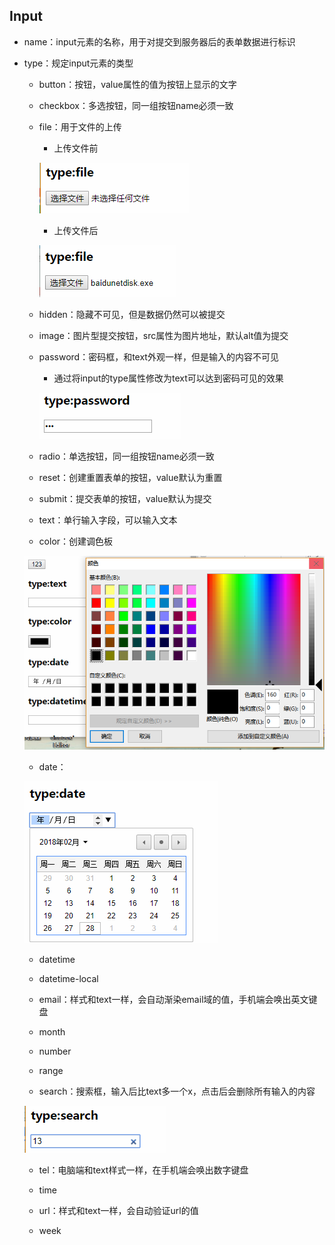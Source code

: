 ## Input

* name：input元素的名称，用于对提交到服务器后的表单数据进行标识

* type：规定input元素的类型

  * button：按钮，value属性的值为按钮上显示的文字

  * checkbox：多选按钮，同一组按钮name必须一致

  * file：用于文件的上传

    * 上传文件前

    ![](/assets/label_input_file_prev.png)

    * 上传文件后

    ![](/assets/label_input_file_next.png)

  * hidden：隐藏不可见，但是数据仍然可以被提交

  * image：图片型提交按钮，src属性为图片地址，默认alt值为提交

  * password：密码框，和text外观一样，但是输入的内容不可见

    * 通过将input的type属性修改为text可以达到密码可见的效果

    ![](/assets/label_input_password.png)

  * radio：单选按钮，同一组按钮name必须一致

  * reset：创建重置表单的按钮，value默认为重置

  * submit：提交表单的按钮，value默认为提交

  * text：单行输入字段，可以输入文本

  * color：创建调色板

  ![](/assets/label_input_color.png)

  * date：

  ![](/assets/label_input_date.png)

  * datetime

  * datetime-local

  * email：样式和text一样，会自动渐染email域的值，手机端会唤出英文键盘

  * month

  * number

  * range

  * search：搜索框，输入后比text多一个x，点击后会删除所有输入的内容

  ![](/assets/label_input_search.png)

  * tel：电脑端和text样式一样，在手机端会唤出数字键盘

  * time

  * url：样式和text一样，会自动验证url的值

  * week



